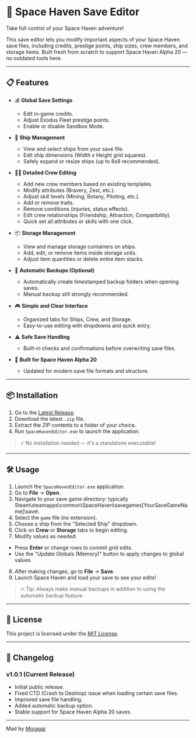 # 🚀 Space Haven Save Editor

Take full control of your Space Haven adventure!

This save editor lets you modify important aspects of your Space Haven save files, including credits, prestige points, ship sizes, crew members, and storage items. Built fresh from scratch to support Space Haven Alpha 20 — no outdated tools here.

---

## 📋 Features

- 💰 **Global Save Settings**
  - Edit in-game credits.
  - Adjust Exodus Fleet prestige points.
  - Enable or disable Sandbox Mode.

- 🚀 **Ship Management**
  - View and select ships from your save file.
  - Edit ship dimensions (Width x Height grid squares).
  - Safely expand or resize ships (up to 8x8 recommended).

- 👨‍🚀 **Detailed Crew Editing**
  - Add new crew members based on existing templates.
  - Modify attributes (Bravery, Zest, etc.).
  - Adjust skill levels (Mining, Botany, Piloting, etc.).
  - Add or remove traits.
  - Remove conditions (injuries, status effects).
  - Edit crew relationships (Friendship, Attraction, Compatibility).
  - Quick set all attributes or skills with one click.

- 📦 **Storage Management**
  - View and manage storage containers on ships.
  - Add, edit, or remove items inside storage units.
  - Adjust item quantities or delete entire item stacks.

- 💾 **Automatic Backups (Optional)**
  - Automatically create timestamped backup folders when opening saves.
  - Manual backup still strongly recommended.

- 🎮 **Simple and Clear Interface**
  - Organized tabs for Ships, Crew, and Storage.
  - Easy-to-use editing with dropdowns and quick entry.

- ⚠️ **Safe Save Handling**
  - Built-in checks and confirmations before overwriting save files.

- 🔧 **Built for Space Haven Alpha 20**
  - Updated for modern save file formats and structure.

---

## 📦 Installation

1. Go to the [Latest Release](https://github.com/moragar360/Space-Haven-Save-Game-Editor/releases/latest).
2. Download the latest `.zip` file.
3. Extract the ZIP contents to a folder of your choice.
4. Run `SpaceHavenEditor.exe` to launch the application.

> ⚡ No installation needed — it's a standalone executable!

---

## 🛠️ Usage

1. Launch the `SpaceHavenEditor.exe` application.
2. Go to **File** -> **Open**.
3. Navigate to your save game directory: typically Steam\steamapps\common\SpaceHaven\savegames[YourSaveGameName]\save\
4. Select the `game` file (no extension).
5. Choose a ship from the "Selected Ship" dropdown.
6. Click on **Crew** or **Storage** tabs to begin editing.
7. Modify values as needed:
- Press **Enter** or change rows to commit grid edits.
- Use the "Update Globals (Memory)" button to apply changes to global values.
8. After making changes, go to **File** -> **Save**.
9. Launch Space Haven and load your save to see your edits!

> 🔥 Tip: Always make manual backups in addition to using the automatic backup feature.

---

## 📜 License

This project is licensed under the [MIT License](LICENSE).

---

## 🧩 Changelog

### v1.0.1 (Current Release)
- Initial public release.
- Fixed CTD (Crash to Desktop) issue when loading certain save files.
- Improved save file handling.
- Added automatic backup option.
- Stable support for Space Haven Alpha 20 saves.

---

Mad by [Moragar](https://github.com/moragar360)
